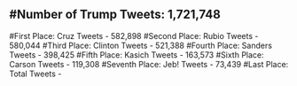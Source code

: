 #Number of Trump Tweets: 1,721,748
---
#First Place: Cruz Tweets - 582,898
#Second Place: Rubio Tweets - 580,044
#Third Place: Clinton Tweets - 521,388
#Fourth Place: Sanders Tweets - 398,425
#Fifth Place: Kasich Tweets - 163,573
#Sixth Place: Carson Tweets - 119,308
#Seventh Place: Jeb! Tweets - 73,439
#Last Place: Total Tweets -  
